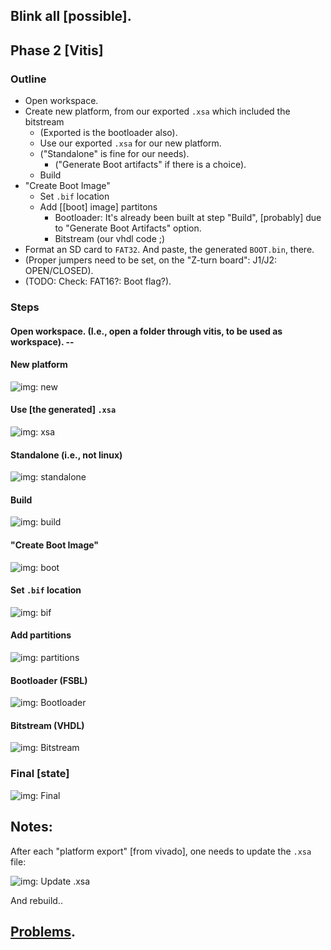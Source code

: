 ## Blink all [possible].
## Phase 2 [Vitis]

### Outline

* Open workspace.
* Create new platform, from our exported `.xsa` which included the bitstream
    * (Exported is the bootloader also).
    * Use our exported `.xsa` for our new platform.
    * ("Standalone" is fine for our needs).
       * ("Generate Boot artifacts" if there is a choice).
   * Build
* "Create Boot Image"
    * Set `.bif` location
    * Add [[boot] image] partitons
        * Bootloader: It's already been built at step "Build", [probably] due to "Generate Boot Artifacts" option.
        * Bitstream (our vhdl code ;)
* Format an SD card to `FAT32`. And paste, the generated `BOOT.bin`, there.
* (Proper jumpers need to be set, on the "Z-turn board": J1/J2: OPEN/CLOSED).
* (TODO: Check: FAT16?: Boot flag?).

### Steps

#### Open workspace. (I.e., open a folder through vitis, to be used as workspace). --

#### New platform
![img: new](images/vitis/new.jpg)

#### Use [the generated] `.xsa`
![img: xsa](images/vitis/xsa.jpg)

#### Standalone (i.e., not linux)
![img: standalone](images/vitis/standalone.jpg)

#### Build
![img: build](images/vitis/build.jpg)

#### "Create Boot Image"
![img: boot](images/vitis/boot.jpg)

#### Set `.bif` location
![img: bif](images/vitis/bif.jpg)

#### Add partitions
![img: partitions](images/vitis/partitions.jpg)

#### Bootloader (FSBL)
![img: Bootloader](images/vitis/bootloader.jpg)

#### Bitstream (VHDL)
![img: Bitstream](images/vitis/bitstream.jpg)

### Final [state]
![img: Final](images/vitis/final.jpg)

## Notes:

After each "platform export" [from vivado], one needs to update the `.xsa` file:

![img: Update `.xsa`](images/vitis/xsa.2.jpg)

And rebuild..

## [Problems](../../../Problems.md).